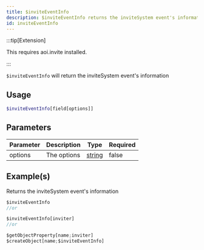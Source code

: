 ```yaml
---
title: $inviteEventInfo
description: $inviteEventInfo returns the inviteSystem event's information
id: inviteEventInfo
---
```


:::tip[Extension]

This requires aoi.invite installed.

:::

`$inviteEventInfo` will return the inviteSystem event's information

## Usage

```php
$inviteEventInfo[field[options]]
```

## Parameters

| Parameter | Description | Type                                                                                              | Required |
| --------- | ----------- | ------------------------------------------------------------------------------------------------- | -------- |
| options   | The options | [string](https://developer.mozilla.org/en-US/docs/Web/JavaScript/Reference/Global_Objects/String) | false    |

## Example(s)

Returns the inviteSystem event's information

```javascript
$inviteEventInfo
//or

$inviteEventInfo[inviter]
//or

$getObjectProperty[name;inviter]
$createObject[name;$inviteEventInfo]
```
